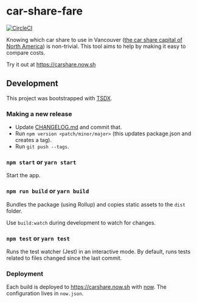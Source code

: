 # car-share-fare

[![CircleCI](https://circleci.com/gh/wachunga/car-share-fare.svg?style=svg)](https://circleci.com/gh/wachunga/car-share-fare)

Knowing which car share to use in Vancouver ([the car share capital of North America](https://www.cbc.ca/news/canada/british-columbia/vancouver-car-share-car2go-evo-1.4504926)) is non-trivial. This tool aims to help by making it easy to compare costs.

Try it out at https://carshare.now.sh

## Development

This project was bootstrapped with [TSDX](https://github.com/jaredpalmer/tsdx).

### Making a new release

- Update [CHANGELOG.md](./CHANGELOG.md) and commit that.
- Run `npm version <patch/minor/major>` (this updates package.json and creates a tag).
- Run `git push --tags`.

### `npm start` or `yarn start`

Start the app.

### `npm run build` or `yarn build`

Bundles the package (using Rollup) and copies static assets to the `dist` folder.

Use `build:watch` during development to watch for changes.

### `npm test` or `yarn test`

Runs the test watcher (Jest) in an interactive mode.
By default, runs tests related to files changed since the last commit.

### Deployment

Each build is deployed to https://carshare.now.sh with [now](https://zeit.co/now). The configuration lives in `now.json`.

